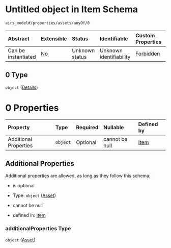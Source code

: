 # Untitled object in Item Schema

```txt
airs_model#/properties/assets/anyOf/0
```



| Abstract            | Extensible | Status         | Identifiable            | Custom Properties | Additional Properties | Access Restrictions | Defined In                                                      |
| :------------------ | :--------- | :------------- | :---------------------- | :---------------- | :-------------------- | :------------------ | :-------------------------------------------------------------- |
| Can be instantiated | No         | Unknown status | Unknown identifiability | Forbidden         | Allowed               | none                | [model.schema.json\*](model.schema.json "open original schema") |

## 0 Type

`object` ([Details](model-properties-a-dictionary-mapping-string-keys-to-asset-objects-all-asset-values-in-the-dictionary-will-have-their-owner-attribute-set-to-the-created-item-anyof-0.md))

# 0 Properties

| Property              | Type     | Required | Nullable       | Defined by                                                                               |
| :-------------------- | :------- | :------- | :------------- | :--------------------------------------------------------------------------------------- |
| Additional Properties | `object` | Optional | cannot be null | [Item](model-defs-asset.md "airs_model#/properties/assets/anyOf/0/additionalProperties") |

## Additional Properties

Additional properties are allowed, as long as they follow this schema:



* is optional

* Type: `object` ([Asset](model-defs-asset.md))

* cannot be null

* defined in: [Item](model-defs-asset.md "airs_model#/properties/assets/anyOf/0/additionalProperties")

### additionalProperties Type

`object` ([Asset](model-defs-asset.md))

